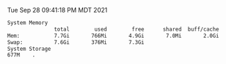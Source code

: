 Tue Sep 28 09:41:18 PM MDT 2021
```bash
System Memory
               total        used        free      shared  buff/cache   available
Mem:           7.7Gi       766Mi       4.9Gi       7.0Mi       2.0Gi       6.6Gi
Swap:          7.6Gi       376Mi       7.3Gi
System Storage
677M	.
```
```bash
